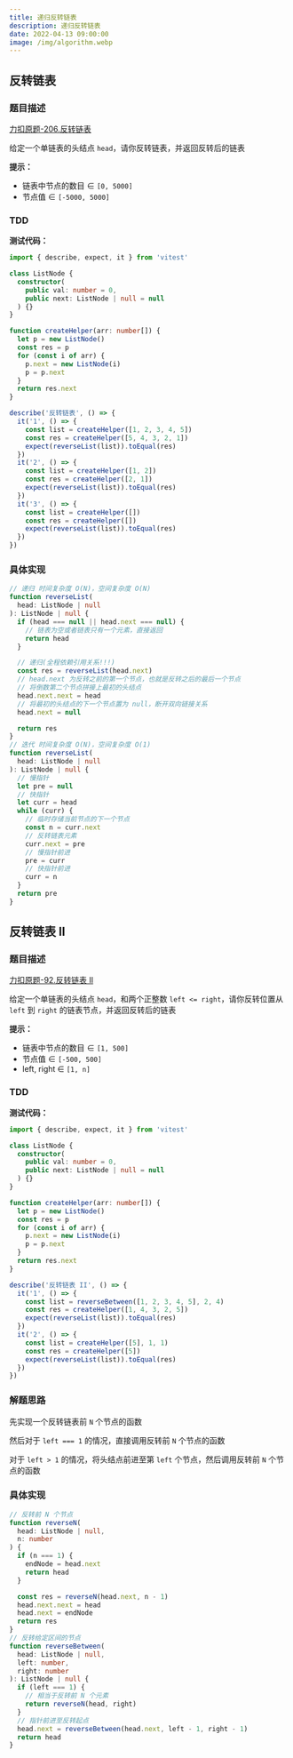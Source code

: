 ```yaml
---
title: 递归反转链表
description: 递归反转链表
date: 2022-04-13 09:00:00
image: /img/algorithm.webp
---
```



## 反转链表

### 题目描述

[力扣原题-206.反转链表](https://leetcode-cn.com/problems/reverse-linked-list/)

给定一个单链表的头结点 `head`，请你反转链表，并返回反转后的链表

**提示：**
- 链表中节点的数目 ∈ `[0, 5000]`
- 节点值 ∈ `[-5000, 5000]`

### TDD

<strong>测试代码：</strong>

```ts
import { describe, expect, it } from 'vitest'

class ListNode {
  constructor(
    public val: number = 0,
    public next: ListNode | null = null
  ) {}
}

function createHelper(arr: number[]) {
  let p = new ListNode()
  const res = p
  for (const i of arr) {
    p.next = new ListNode(i)
    p = p.next
  }
  return res.next
}

describe('反转链表', () => {
  it('1', () => {
    const list = createHelper([1, 2, 3, 4, 5])
    const res = createHelper([5, 4, 3, 2, 1])
    expect(reverseList(list)).toEqual(res)
  })
  it('2', () => {
    const list = createHelper([1, 2])
    const res = createHelper([2, 1])
    expect(reverseList(list)).toEqual(res)
  })
  it('3', () => {
    const list = createHelper([])
    const res = createHelper([])
    expect(reverseList(list)).toEqual(res)
  })
})
```


### 具体实现

```ts
// 递归 时间复杂度 O(N)，空间复杂度 O(N)
function reverseList(
  head: ListNode | null
): ListNode | null {
  if (head === null || head.next === null) {
    // 链表为空或者链表只有一个元素，直接返回
    return head
  }

  // 递归(全程依赖引用关系!!!)
  const res = reverseList(head.next)
  // head.next 为反转之前的第一个节点，也就是反转之后的最后一个节点
  // 将倒数第二个节点拼接上最初的头结点
  head.next.next = head
  // 将最初的头结点的下一个节点置为 null，断开双向链接关系
  head.next = null

  return res
}
// 迭代 时间复杂度 O(N)，空间复杂度 O(1)
function reverseList(
  head: ListNode | null
): ListNode | null {
  // 慢指针
  let pre = null
  // 快指针
  let curr = head
  while (curr) {
    // 临时存储当前节点的下一个节点
    const n = curr.next
    // 反转链表元素
    curr.next = pre
    // 慢指针前进
    pre = curr
    // 快指针前进
    curr = n
  }
  return pre
}
```

## 反转链表 II

### 题目描述

[力扣原题-92.反转链表 II](https://leetcode-cn.com/problems/reverse-linked-list-ii/)

给定一个单链表的头结点 `head`，和两个正整数 `left <= right`，请你反转位置从 `left` 到 `right` 的链表节点，并返回反转后的链表

**提示：**
- 链表中节点的数目 ∈ `[1, 500]`
- 节点值 ∈ `[-500, 500]`
- left, right ∈ `[1, n]`

### TDD

<strong>测试代码：</strong>

```ts
import { describe, expect, it } from 'vitest'

class ListNode {
  constructor(
    public val: number = 0,
    public next: ListNode | null = null
  ) {}
}

function createHelper(arr: number[]) {
  let p = new ListNode()
  const res = p
  for (const i of arr) {
    p.next = new ListNode(i)
    p = p.next
  }
  return res.next
}

describe('反转链表 II', () => {
  it('1', () => {
    const list = reverseBetween([1, 2, 3, 4, 5], 2, 4)
    const res = createHelper([1, 4, 3, 2, 5])
    expect(reverseList(list)).toEqual(res)
  })
  it('2', () => {
    const list = createHelper([5], 1, 1)
    const res = createHelper([5])
    expect(reverseList(list)).toEqual(res)
  })
})
```


### 解题思路

先实现一个反转链表前 `N` 个节点的函数

然后对于 `left === 1` 的情况，直接调用反转前 `N` 个节点的函数

对于 `left > 1` 的情况，将头结点前进至第 `left` 个节点，然后调用反转前 `N` 个节点的函数

### 具体实现

```ts
// 反转前 N 个节点
function reverseN(
  head: ListNode | null,
  n: number
) {
  if (n === 1) {
    endNode = head.next
    return head
  }

  const res = reverseN(head.next, n - 1)
  head.next.next = head
  head.next = endNode
  return res
}
// 反转给定区间的节点
function reverseBetween(
  head: ListNode | null,
  left: number,
  right: number
): ListNode | null {
  if (left === 1) {
    // 相当于反转前 N 个元素
    return reverseN(head, right)
  }
  // 指针前进至反转起点
  head.next = reverseBetween(head.next, left - 1, right - 1)
  return head
}
```